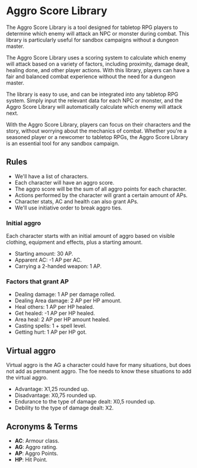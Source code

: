 # Aggro Score Library
The Aggro Score Library is a tool designed for tabletop RPG players to determine which enemy will attack an NPC or monster during combat. This library is particularly useful for sandbox campaigns without a dungeon master.

The Aggro Score Library uses a scoring system to calculate which enemy will attack based on a variety of factors, including proximity, damage dealt, healing done, and other player actions. With this library, players can have a fair and balanced combat experience without the need for a dungeon master.

The library is easy to use, and can be integrated into any tabletop RPG system. Simply input the relevant data for each NPC or monster, and the Aggro Score Library will automatically calculate which enemy will attack next.

With the Aggro Score Library, players can focus on their characters and the story, without worrying about the mechanics of combat. Whether you're a seasoned player or a newcomer to tabletop RPGs, the Aggro Score Library is an essential tool for any sandbox campaign.

## Rules
- We'll have a list of characters.
- Each character will have an aggro score.
- The aggro score will be the sum of all aggro points for each character.
- Actions performed by the character will grant a certain amount of APs.
- Character stats, AC and health can also grant APs.
- We'll use initiative order to break aggro ties.

### Initial aggro

Each character starts with an initial amount of aggro based on visible clothing, equipment and effects, plus a starting amount.
- Starting amount: 30 AP.
- Apparent AC: -1 AP per AC.
- Carrying a 2-handed weapon: 1 AP.

### Factors that grant AP

- Dealing damage: 1 AP per damage rolled.
- Dealing Area damage: 2 AP per HP amount.
- Heal others: 1 AP per HP healed.
- Get healed: -1 AP per HP healed.
- Area heal: 2 AP per HP amount healed.
- Casting spells: 1 + spell level.
- Getting hurt: 1 AP per HP got.

## Virtual aggro
Virtual aggro is the AG a character could have for many situations, but does not add as permanent aggro.
The foe needs to know these situations to add the virtual aggro.

- Advantage: X1,25 rounded up.
- Disadvantage: X0,75 rounded up.
- Endurance to the type of damage dealt: X0,5 rounded up.
- Debility to the type of damage dealt: X2.

## Acronyms & Terms
- **AC**: Armour class.
- **AG**: Aggro rating.
- **AP**: Aggro Points.
- **HP**: Hit Point.